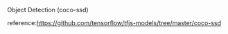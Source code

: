 Object Detection (coco-ssd)

reference:https://github.com/tensorflow/tfjs-models/tree/master/coco-ssd


